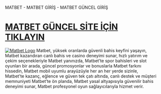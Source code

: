 MATBET - MATBET GİRİŞ - MATBET GÜNCEL GİRİŞ
# [MATBET GÜNCEL SİTE İÇİN TIKLAYIN](https://matbet1201.com/tr)
[![Matbet Logo](https://github.com/user-attachments/assets/35ed1eeb-e800-4922-b557-4471b31a6523)](https://matbet1201.com/tr)
Matbet, yüksek oranlarda güvenli bahis keyfini yaşayın, Matbet kazandıran canlı bahis ve casino deneyimi sunar, hızlı yatırım ve çekim seçenekleriyle Matbet yanınızda, Matbet’te spor bahisleri ve slot oyunları bir arada, güncel promosyonlar ve bonuslarla Matbet farkını hissedin, Matbet mobil uyumlu arayüzüyle her an her yerde sizinle, Matbet'te kazanç, eğlence ve güven tek çatı altında, canlı destek ve müşteri memnuniyeti Matbet’te ön planda, Matbet yasal altyapısıyla güvenilir bahis deneyimi sunar, Matbet profesyonel oyun sağlayıcılarıyla hizmet verir.

